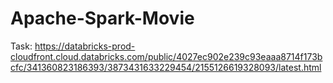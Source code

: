 # Apache-Spark-Movie

Task: https://databricks-prod-cloudfront.cloud.databricks.com/public/4027ec902e239c93eaaa8714f173bcfc/341360823186393/3873431633229454/2155126619328093/latest.html
